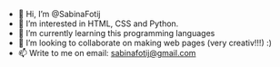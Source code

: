 - 👋 Hi, I’m @SabinaFotij 
- 👀 I’m interested in HTML, CSS and Python.
- 🌱 I’m currently learning this programming languages
- 💞️ I’m looking to collaborate on making web pages (very creativ!!!) :) 
- 📫 Write to me on email: sabinafotij@gmail.com 

<!---
SabinaFotij/SabinaFotij is a ✨ special ✨ repository because its `README.md` (this file) appears on your GitHub profile.
You can click the Preview link to take a look at your changes.
--->

